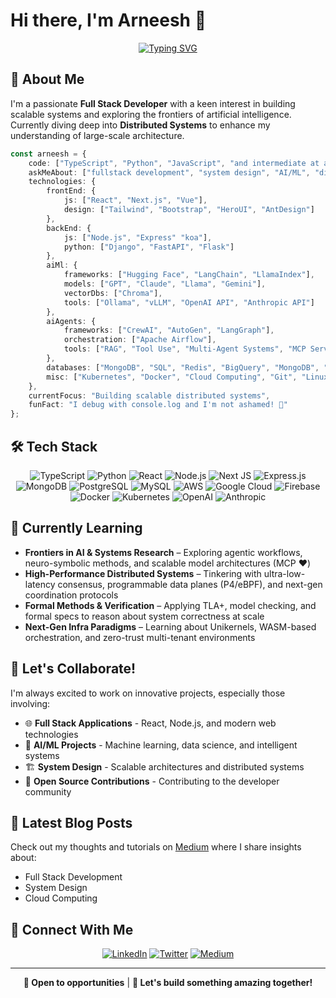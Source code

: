 # Hi there, I'm Arneesh 👋

<div align="center">
  
[![Typing SVG](https://readme-typing-svg.herokuapp.com?font=Fira+Code&pause=1000&color=2E96F7&center=true&vCenter=true&width=435&lines=Full+Stack+Developer;AI%2FML+Engineer;System+Design+Expert;Always+Learning+New+Things)](https://git.io/typing-svg)

</div>

## 🚀 About Me

I'm a passionate **Full Stack Developer** with a keen interest in building scalable systems and exploring the frontiers of artificial intelligence. Currently diving deep into **Distributed Systems** to enhance my understanding of large-scale architecture.

```typescript
const arneesh = {
    code: ["TypeScript", "Python", "JavaScript", "and intermediate at a bunch of others"],
    askMeAbout: ["fullstack development", "system design", "AI/ML", "distributed systems"],
    technologies: {
        frontEnd: {
            js: ["React", "Next.js", "Vue"],
            design: ["Tailwind", "Bootstrap", "HeroUI", "AntDesign"]
        },
        backEnd: {
            js: ["Node.js", "Express" "koa"],
            python: ["Django", "FastAPI", "Flask"]
        },
        aiMl: {
            frameworks: ["Hugging Face", "LangChain", "LlamaIndex"],
            models: ["GPT", "Claude", "Llama", "Gemini"],
            vectorDbs: ["Chroma"],
            tools: ["Ollama", "vLLM", "OpenAI API", "Anthropic API"]
        },
        aiAgents: {
            frameworks: ["CrewAI", "AutoGen", "LangGraph"],
            orchestration: ["Apache Airflow"],
            tools: ["RAG", "Tool Use", "Multi-Agent Systems", "MCP Servers"]
        },
        databases: ["MongoDB", "SQL", "Redis", "BigQuery", "MongoDB", "Elasticsearch"],
        misc: ["Kubernetes", "Docker", "Cloud Computing", "Git", "Linux"]
    },
    currentFocus: "Building scalable distributed systems",
    funFact: "I debug with console.log and I'm not ashamed! 🐛"
};
```

## 🛠️ Tech Stack

<div align="center">

![TypeScript](https://img.shields.io/badge/typescript-%23007ACC.svg?style=for-the-badge&logo=typescript&logoColor=white)
![Python](https://img.shields.io/badge/python-3670A0?style=for-the-badge&logo=python&logoColor=ffdd54)
![React](https://img.shields.io/badge/react-%2320232a.svg?style=for-the-badge&logo=react&logoColor=%2361DAFB)
![Node.js](https://img.shields.io/badge/node.js-6DA55F?style=for-the-badge&logo=node.js&logoColor=white)
![Next JS](https://img.shields.io/badge/Next-black?style=for-the-badge&logo=next.js&logoColor=white)
![Express.js](https://img.shields.io/badge/express.js-%23404d59.svg?style=for-the-badge&logo=express&logoColor=%2361DAFB)
![MongoDB](https://img.shields.io/badge/MongoDB-%234ea94b.svg?style=for-the-badge&logo=mongodb&logoColor=white)
![PostgreSQL](https://img.shields.io/badge/postgresql-%23316192.svg?style=for-the-badge&logo=postgresql&logoColor=white)
![MySQL](https://img.shields.io/badge/mysql-%2300f.svg?style=for-the-badge&logo=mysql&logoColor=white)
![AWS](https://img.shields.io/badge/AWS-%23FF9900.svg?style=for-the-badge&logo=amazon-aws&logoColor=white)
![Google Cloud](https://img.shields.io/badge/GoogleCloud-%234285F4.svg?style=for-the-badge&logo=google-cloud&logoColor=white)
![Firebase](https://img.shields.io/badge/firebase-%23039BE5.svg?style=for-the-badge&logo=firebase)
![Docker](https://img.shields.io/badge/docker-%230db7ed.svg?style=for-the-badge&logo=docker&logoColor=white)
![Kubernetes](https://img.shields.io/badge/kubernetes-%23326ce5.svg?style=for-the-badge&logo=kubernetes&logoColor=white)
![OpenAI](https://img.shields.io/badge/OpenAI-74aa9c?style=for-the-badge&logo=openai&logoColor=white)
![Anthropic](https://img.shields.io/badge/Anthropic-191919?style=for-the-badge&logo=anthropic&logoColor=white)


</div>

## 🌱 Currently Learning

- **Frontiers in AI & Systems Research** – Exploring agentic workflows, neuro-symbolic methods, and scalable model architectures (MCP ❤️)
- **High-Performance Distributed Systems** – Tinkering with ultra-low-latency consensus, programmable data planes (P4/eBPF), and next-gen coordination protocols
- **Formal Methods & Verification** – Applying TLA+, model checking, and formal specs to reason about system correctness at scale
- **Next-Gen Infra Paradigms** – Learning about Unikernels, WASM-based orchestration, and zero-trust multi-tenant environments

## 🤝 Let's Collaborate!

I'm always excited to work on innovative projects, especially those involving:

- 🌐 **Full Stack Applications** - React, Node.js, and modern web technologies
- 🤖 **AI/ML Projects** - Machine learning, data science, and intelligent systems
- 🏗️ **System Design** - Scalable architectures and distributed systems
- 📱 **Open Source Contributions** - Contributing to the developer community

## 📝 Latest Blog Posts

<!-- BLOG-POST-LIST:START -->
Check out my thoughts and tutorials on [Medium](https://medium.com/@arneeshaima) where I share insights about:
- Full Stack Development
- System Design
- Cloud Computing
<!-- BLOG-POST-LIST:END -->

<!-- ## 📊 GitHub Stats

<div align="center">
  
![GitHub Stats](https://github-readme-stats.vercel.app/api?username=arneesh&show_icons=true&theme=radical&hide_border=true&count_private=true)

![Top Languages](https://github-readme-stats.vercel.app/api/top-langs/?username=arneesh&layout=compact&theme=radical&hide_border=true)

![GitHub Streak](https://github-readme-streak-stats.herokuapp.com/?user=arneesh&theme=radical&hide_border=true)

</div> -->

## 🤝 Connect With Me

<div align="center">

[![LinkedIn](https://img.shields.io/badge/LinkedIn-%230077B5.svg?style=for-the-badge&logo=linkedin&logoColor=white)](https://www.linkedin.com/in/arneesh-aima-49b516116/)
[![Twitter](https://img.shields.io/badge/Twitter-%231DA1F2.svg?style=for-the-badge&logo=Twitter&logoColor=white)](https://twitter.com/Arneesh)
[![Medium](https://img.shields.io/badge/Medium-12100E?style=for-the-badge&logo=medium&logoColor=white)](https://medium.com/@arneeshaima)

</div>

---

<div align="center">
  
**💼 Open to opportunities** | **🌟 Let's build something amazing together!**

<!-- ![Profile Views](https://komarev.com/ghpvc/?username=arneesh&color=blueviolet&style=flat-square&label=Profile+Views) -->

</div>
